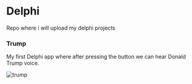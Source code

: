 # Delphi
Repo where i will upload my delphi projects

### Trump

My first Delphi app where after pressing the button we can hear Donald Trump voice. 

![trump](https://user-images.githubusercontent.com/8878914/37980338-c9818496-31e2-11e8-976c-fa0b4c75df77.JPG)
